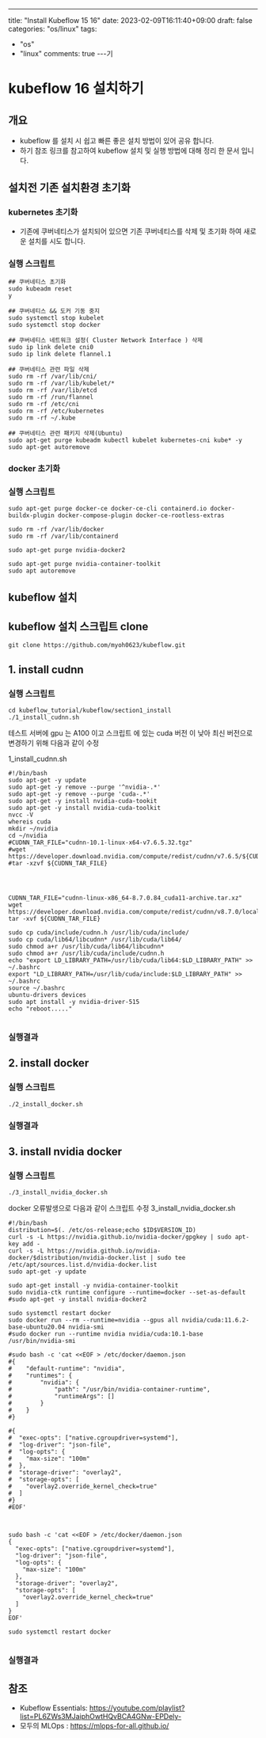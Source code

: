 ---
title: "Install Kubeflow 15 16"
date: 2023-02-09T16:11:40+09:00
draft: false
categories: "os/linux"
tags:
- "os"
- "linux"
  comments: true
---기

# kubeflow 16 설치하기 

## 개요
- kubeflow 를 설치 시 쉽고 빠른 좋은 설치 방법이 있어 공유 합니다.
- 하기 참조 링크를 참고하여 kubeflow 설치 및 실행 방법에 대해 정리 한 문서 입니다.


## 설치전 기존 설치환경 초기화

### kubernetes 초기화
- 기존에 쿠버네티스가 설치되어 있으면 기존 쿠버네티스를 삭제 및 초기화 하여 새로운 설치를 시도 합니다.

### 실행 스크립트
```shell
## 쿠버네티스 초기화
sudo kubeadm reset
y

## 쿠버네티스 && 도커 기동 중지
sudo systemctl stop kubelet
sudo systemctl stop docker

## 쿠버네티스 네트워크 설정( Cluster Network Interface ) 삭제
sudo ip link delete cni0
sudo ip link delete flannel.1

## 쿠버네티스 관련 파일 삭제
sudo rm -rf /var/lib/cni/
sudo rm -rf /var/lib/kubelet/*
sudo rm -rf /var/lib/etcd
sudo rm -rf /run/flannel
sudo rm -rf /etc/cni
sudo rm -rf /etc/kubernetes
sudo rm -rf ~/.kube

## 쿠버네티스 관련 패키지 삭제(Ubuntu)
sudo apt-get purge kubeadm kubectl kubelet kubernetes-cni kube* -y
sudo apt-get autoremove
```

### docker 초기화

### 실행 스크립트
```shell
sudo apt-get purge docker-ce docker-ce-cli containerd.io docker-buildx-plugin docker-compose-plugin docker-ce-rootless-extras

sudo rm -rf /var/lib/docker
sudo rm -rf /var/lib/containerd

sudo apt-get purge nvidia-docker2

sudo apt-get purge nvidia-container-toolkit
sudo apt autoremove
```

## kubeflow 설치

## kubeflow 설치 스크립트 clone 
```shell
git clone https://github.com/myoh0623/kubeflow.git
```

## 1. install cudnn

### 실행 스크립트

```shell
cd kubeflow_tutorial/kubeflow/section1_install
./1_install_cudnn.sh
```

테스트 서버에 gpu 는 A100 이고 스크립트 에 있는 cuda 버전 이 낮아 최신 버전으로 변경하기 위해 다음과 같이 수정 


1_install_cudnn.sh
```shell
#!/bin/bash
sudo apt-get -y update
sudo apt-get -y remove --purge '^nvidia-.*'
sudo apt-get -y remove --purge 'cuda-.*'
sudo apt-get -y install nvidia-cuda-tookit
sudo apt-get -y install nvidia-cuda-toolkit
nvcc -V
whereis cuda
mkdir ~/nvidia
cd ~/nvidia
#CUDNN_TAR_FILE="cudnn-10.1-linux-x64-v7.6.5.32.tgz"
#wget https://developer.download.nvidia.com/compute/redist/cudnn/v7.6.5/${CUDNN_TAR_FILE}
#tar -xzvf ${CUDNN_TAR_FILE}




CUDNN_TAR_FILE="cudnn-linux-x86_64-8.7.0.84_cuda11-archive.tar.xz"
wget https://developer.download.nvidia.com/compute/redist/cudnn/v8.7.0/local_installers/11.8/${CUDNN_TAR_FILE}
tar -xvf ${CUDNN_TAR_FILE}

sudo cp cuda/include/cudnn.h /usr/lib/cuda/include/
sudo cp cuda/lib64/libcudnn* /usr/lib/cuda/lib64/
sudo chmod a+r /usr/lib/cuda/lib64/libcudnn*
sudo chmod a+r /usr/lib/cuda/include/cudnn.h
echo "export LD_LIBRARY_PATH=/usr/lib/cuda/lib64:$LD_LIBRARY_PATH" >> ~/.bashrc
export "LD_LIBRARY_PATH=/usr/lib/cuda/include:$LD_LIBRARY_PATH" >> ~/.bashrc
source ~/.bashrc
ubuntu-drivers devices
sudo apt install -y nvidia-driver-515
echo "reboot....."


```

### 실행결과


## 2. install docker

### 실행 스크립트
```shell
./2_install_docker.sh
```

### 실행결과

## 3. install nvidia docker

### 실행 스크립트
```shell
./3_install_nvidia_docker.sh
```

docker 오류발생으로 다음과 같이 스크립트 수정
3_install_nvidia_docker.sh
```shell
#!/bin/bash
distribution=$(. /etc/os-release;echo $ID$VERSION_ID)
curl -s -L https://nvidia.github.io/nvidia-docker/gpgkey | sudo apt-key add -
curl -s -L https://nvidia.github.io/nvidia-docker/$distribution/nvidia-docker.list | sudo tee /etc/apt/sources.list.d/nvidia-docker.list
sudo apt-get -y update

sudo apt-get install -y nvidia-container-toolkit
sudo nvidia-ctk runtime configure --runtime=docker --set-as-default
#sudo apt-get -y install nvidia-docker2

sudo systemctl restart docker
sudo docker run --rm --runtime=nvidia --gpus all nvidia/cuda:11.6.2-base-ubuntu20.04 nvidia-smi
#sudo docker run --runtime nvidia nvidia/cuda:10.1-base /usr/bin/nvidia-smi

#sudo bash -c 'cat <<EOF > /etc/docker/daemon.json
#{
#    "default-runtime": "nvidia",
#    "runtimes": {
#        "nvidia": {
#            "path": "/usr/bin/nvidia-container-runtime",
#            "runtimeArgs": []
#        }
#    }
#}

#{
#  "exec-opts": ["native.cgroupdriver=systemd"],
#  "log-driver": "json-file",
#  "log-opts": {
#    "max-size": "100m"
#  },
#  "storage-driver": "overlay2",
#  "storage-opts": [
#    "overlay2.override_kernel_check=true"
#  ]
#}
#EOF'



sudo bash -c 'cat <<EOF > /etc/docker/daemon.json
{
  "exec-opts": ["native.cgroupdriver=systemd"],
  "log-driver": "json-file",
  "log-opts": {
    "max-size": "100m"
  },
  "storage-driver": "overlay2",
  "storage-opts": [
    "overlay2.override_kernel_check=true"
  ]
}
EOF'

sudo systemctl restart docker


```

### 실행결과

## 참조
- Kubeflow Essentials: https://youtube.com/playlist?list=PL6ZWs3MJaiphOwtHQvBCA4GNw-EPDely-
- 모두의 MLOps : https://mlops-for-all.github.io/